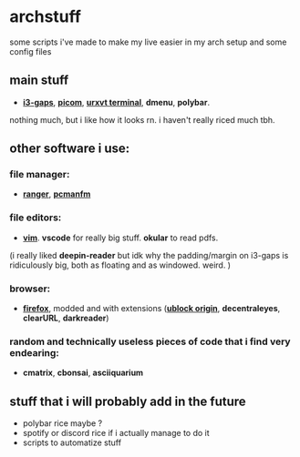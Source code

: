 # archstuff
some scripts i've made to make my live easier in my arch setup and some config files 

## main stuff
* <b><u>i3-gaps</u></b>, <b><u>picom</u></b>, <b><u>urxvt terminal</u></b>, <b>dmenu</b>, <b>polybar</b>. 

nothing much, but i like how it looks rn. i haven't really riced much tbh. 

## other software i use:
### file manager:  
 * <b><u>ranger</u></b>, <b><u>pcmanfm</u></b>
### file editors:
 * <b><u>vim</u></b>. <b>vscode</b> for really big stuff. <b>okular</b> to read pdfs. 

(i really liked <b>deepin-reader</b> but idk why the padding/margin on i3-gaps is ridiculously big, both as floating and as windowed. weird. )
### browser: 
 * <b><u>firefox</u></b>, modded and with extensions (<b><u>ublock origin</u></b>, <b>decentraleyes</b>, <b>clearURL</b>, <b>darkreader</b>)
### random and technically useless pieces of code that i find very endearing:
 * <b>cmatrix</b>, <b>cbonsai</b>, <b>asciiquarium</b> 

## stuff that i will probably add in the future
* polybar rice maybe ?
* spotify or discord rice if i actually manage to do it
* scripts to automatize stuff  
